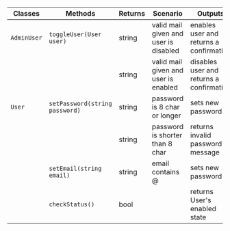 | Classes       | Methods							|  Returns  | Scenario               | Outputs					   | 
|---------------|-----------------------------------|-----------|------------------------|-----------------------------|
| `AdminUser`	| `toggleUser(User user)`			| string	| valid mail given and user is disabled | enables user and returns a confirmation|
| 				| 									| string	| valid mail given and user is enabled	| disables user and returns a confirmation|
| `User`		| `setPassword(string password)` 	| string 	| password is 8 char or longer			| sets new password |
|				|								 	| string 	| password is shorter than 8 char		| returns invalid password message	 |
|				| `setEmail(string email)` 			| string 	| email contains @						| sets new password |
|				| `checkStatus()`					| bool	 	|										| returns User's enabled state	 |